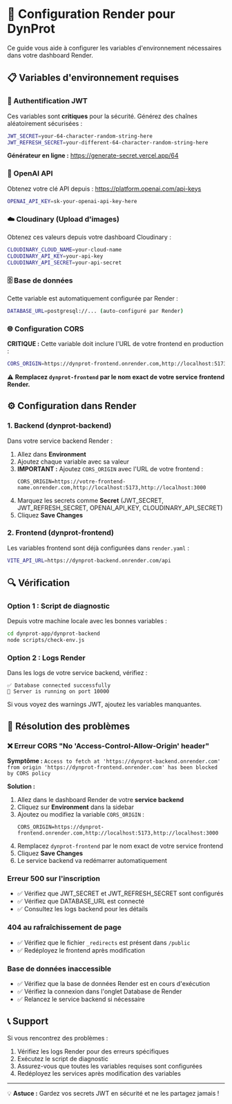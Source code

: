 # 🚀 Configuration Render pour DynProt

Ce guide vous aide à configurer les variables d'environnement nécessaires dans votre dashboard Render.

## 📋 Variables d'environnement requises

### 🔐 Authentification JWT
Ces variables sont **critiques** pour la sécurité. Générez des chaînes aléatoirement sécurisées :

```bash
JWT_SECRET=your-64-character-random-string-here
JWT_REFRESH_SECRET=your-different-64-character-random-string-here
```

**Générateur en ligne :** https://generate-secret.vercel.app/64

### 🤖 OpenAI API
Obtenez votre clé API depuis : https://platform.openai.com/api-keys

```bash
OPENAI_API_KEY=sk-your-openai-api-key-here
```

### ☁️ Cloudinary (Upload d'images)
Obtenez ces valeurs depuis votre dashboard Cloudinary :

```bash
CLOUDINARY_CLOUD_NAME=your-cloud-name
CLOUDINARY_API_KEY=your-api-key
CLOUDINARY_API_SECRET=your-api-secret
```

### 🗄️ Base de données
Cette variable est automatiquement configurée par Render :

```bash
DATABASE_URL=postgresql://... (auto-configuré par Render)
```

### 🌐 Configuration CORS
**CRITIQUE :** Cette variable doit inclure l'URL de votre frontend en production :

```bash
CORS_ORIGIN=https://dynprot-frontend.onrender.com,http://localhost:5173,http://localhost:3000
```

⚠️ **Remplacez `dynprot-frontend` par le nom exact de votre service frontend Render.**

## ⚙️ Configuration dans Render

### 1. Backend (dynprot-backend)
Dans votre service backend Render :

1. Allez dans **Environment** 
2. Ajoutez chaque variable avec sa valeur
3. **IMPORTANT :** Ajoutez `CORS_ORIGIN` avec l'URL de votre frontend :
   ```
   CORS_ORIGIN=https://votre-frontend-name.onrender.com,http://localhost:5173,http://localhost:3000
   ```
4. Marquez les secrets comme **Secret** (JWT_SECRET, JWT_REFRESH_SECRET, OPENAI_API_KEY, CLOUDINARY_API_SECRET)
5. Cliquez **Save Changes**

### 2. Frontend (dynprot-frontend)
Les variables frontend sont déjà configurées dans `render.yaml` :

```bash
VITE_API_URL=https://dynprot-backend.onrender.com/api
```

## 🔍 Vérification

### Option 1 : Script de diagnostic
Depuis votre machine locale avec les bonnes variables :

```bash
cd dynprot-app/dynprot-backend
node scripts/check-env.js
```

### Option 2 : Logs Render
Dans les logs de votre service backend, vérifiez :

```
✅ Database connected successfully
🚀 Server is running on port 10000
```

Si vous voyez des warnings JWT, ajoutez les variables manquantes.

## 🐛 Résolution des problèmes

### ❌ Erreur CORS "No 'Access-Control-Allow-Origin' header"
**Symptôme :** `Access to fetch at 'https://dynprot-backend.onrender.com' from origin 'https://dynprot-frontend.onrender.com' has been blocked by CORS policy`

**Solution :**
1. Allez dans le dashboard Render de votre **service backend**
2. Cliquez sur **Environment** dans la sidebar
3. Ajoutez ou modifiez la variable `CORS_ORIGIN` :
   ```
   CORS_ORIGIN=https://dynprot-frontend.onrender.com,http://localhost:5173,http://localhost:3000
   ```
4. Remplacez `dynprot-frontend` par le nom exact de votre service frontend
5. Cliquez **Save Changes**
6. Le service backend va redémarrer automatiquement

### Erreur 500 sur l'inscription
- ✅ Vérifiez que JWT_SECRET et JWT_REFRESH_SECRET sont configurés
- ✅ Vérifiez que DATABASE_URL est connecté
- ✅ Consultez les logs backend pour les détails

### 404 au rafraîchissement de page
- ✅ Vérifiez que le fichier `_redirects` est présent dans `/public`
- ✅ Redéployez le frontend après modification

### Base de données inaccessible
- ✅ Vérifiez que la base de données Render est en cours d'exécution
- ✅ Vérifiez la connexion dans l'onglet Database de Render
- ✅ Relancez le service backend si nécessaire

## 📞 Support

Si vous rencontrez des problèmes :

1. Vérifiez les logs Render pour des erreurs spécifiques
2. Exécutez le script de diagnostic
3. Assurez-vous que toutes les variables requises sont configurées
4. Redéployez les services après modification des variables

---

💡 **Astuce :** Gardez vos secrets JWT en sécurité et ne les partagez jamais !